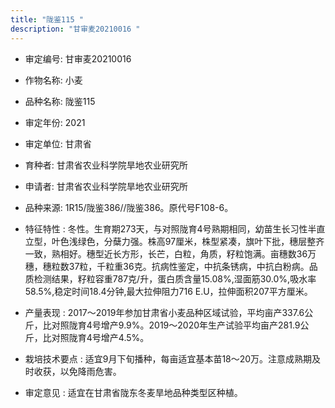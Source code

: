 ```yaml
---
title: "陇鉴115 "
description: "甘审麦20210016 "
---
```

* 审定编号:  甘审麦20210016 

*  作物名称:  小麦

*  品种名称:  陇鉴115 

*  审定年份:  2021

*  审定单位:  甘肃省

* 育种者:  甘肃省农业科学院旱地农业研究所

*  申请者:  甘肃省农业科学院旱地农业研究所

*  品种来源:  1R15/陇鉴386//陇鉴386。原代号F108-6。

*  特征特性 : 
冬性。生育期273天，与对照陇育4号熟期相同，幼苗生长习性半直立型，叶色浅绿色，分蘖力强。株高97厘米，株型紧凑，旗叶下批，穗层整齐一致，熟相好。穗型近长方形，长芒，白粒，角质，籽粒饱满。亩穗数36万穗，穗粒数37粒，千粒重36克。抗病性鉴定，中抗条锈病，中抗白粉病。品质检测结果，籽粒容重787克/升，蛋白质含量15.08%,湿面筋30.0%,吸水率58.5%,稳定时间18.4分钟,最大拉伸阻力716 E.U，拉伸面积207平方厘米。
 
*  产量表现 : 
2017～2019年参加甘肃省小麦品种区域试验，平均亩产337.6公斤，比对照陇育4号增产9.9%。2019～2020年生产试验平均亩产281.9公斤，比对照陇育4号增产4.5%。

*  栽培技术要点 : 
适宜9月下旬播种，每亩适宜基本苗18～20万。注意成熟期及时收获，以免降雨危害。

*  审定意见 : 
适宜在甘肃省陇东冬麦旱地品种类型区种植。
